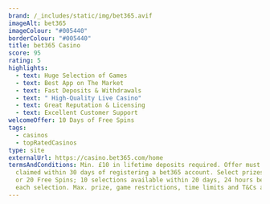 ```yaml
---
brand: /_includes/static/img/bet365.avif
imageAlt: bet365
imageColour: "#005440"
borderColour: "#005440"
title: bet365 Casino
score: 95
rating: 5
highlights:
  - text: Huge Selection of Games
  - text: Best App on The Market
  - text: Fast Deposits & Withdrawals
  - text: " High-Quality Live Casino"
  - text: Great Reputation & Licensing
  - text: Excellent Customer Support
welcomeOffer: 10 Days of Free Spins
tags:
  - casinos
  - topRatedCasinos
type: site
externalUrl: https://casino.bet365.com/home
termsAndConditions: Min. £10 in lifetime deposits required. Offer must be
  claimed within 30 days of registering a bet365 account. Select prizes of 5, 10
  or 20 Free Spins; 10 selections available within 20 days, 24 hours between
  each selection. Max. prize, game restrictions, time limits and T&Cs apply.
---
```

